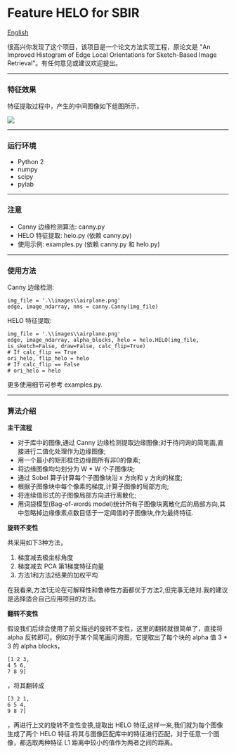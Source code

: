 # Feature HELO for SBIR

[English](https://github.com/KangCai/An-Improved-Histogram-of-Edge-Local-Orientations-for-Sketch-Based-Image-Retrieval/blob/master/README.md)

很高兴你发现了这个项目，该项目是一个论文方法实现工程，原论文是 "An Improved Histogram of Edge Local Orientations for 
Sketch-Based Image Retrieval"。有任何意见或建议欢迎提出。

---

### 特征效果

特征提取过程中，产生的中间图像如下组图所示，

<img src="https://raw.githubusercontent.com/KangCai/Feature-HELO-for-SBIR/master/results/helo_airplane.png"/>

---

### 运行环境

* Python 2
* numpy
* scipy
* pylab

---

### 注意

* Canny 边缘检测算法: canny.py
* HELO 特征提取: helo.py (依赖 canny.py)
* 使用示例: examples.py (依赖 canny.py 和 helo.py)

---

### 使用方法

Canny 边缘检测:

```buildoutcfg
img_file = '.\\images\\airplane.png'
edge, image_ndarray, nms = canny.Canny(img_file)
```

HELO 特征提取:

```buildoutcfg
img_file = '.\\images\\airplane.png'
edge, image_ndarray, alpha_blocks, helo = helo.HELO(img_file, is_sketch=False, draw=False, calc_flip=True)
# If calc_flip == True
ori_helo, flip_helo = helo
# If calc_flip == False
# ori_helo = helo
```

更多使用细节可参考 examples.py.

---

### 算法介绍

**主干流程**

* 对于库中的图像,通过 Canny 边缘检测提取边缘图像;对于待问询的简笔画,直接进行二值化处理作为边缘图像;
* 用一个最小的矩形框住边缘图所有非0的像素;
* 将边缘图像均匀划分为 W * W 个子图像块;
* 通过 Sobel 算子计算每个子图像块沿 x 方向和 y 方向的梯度;
* 根据子图像块中每个像素的梯度,计算子图像的局部方向;
* 将连续值形式的子图像局部方向进行离散化;
* 用词袋模型(Bag-of-words model)统计所有子图像块离散化后的局部方向,其中忽略掉边缘像素点数目低于一定阈值的子图像块,作为最终特征.

**旋转不变性**

共采用如下3种方法，

1. 梯度减去极坐标角度
2. 梯度减去 PCA 第1梯度特征向量
3. 方法1和方法2结果的加权平均

在我看来,方法1无论在可解释性和鲁棒性方面都优于方法2,但完事无绝对.我的建议是选择适合自己应用项目的方法。

**翻转不变性**

假设我们后续会使用了前文描述的旋转不变性，这里的翻转就很简单了，直接将 alpha 反转即可。例如对于某个简笔画问询图，它提取出了每个块的 alpha 值
 3 * 3 的 alpha blocks，

```buildoutcfg
[1 2 3,
4 5 6,
7 8 9]
```

，将其翻转成

```buildoutcfg
[3 2 1,
6 5 4,
9 8 7]
```

，再进行上文的旋转不变性变换,提取出 HELO 特征,这样一来,我们就为每个图像生成了两个 HELO 特征.将其与图像匹配库中的特征进行匹配，对于任意一个图像，都选取两种特征 L1 距离中较小的值作为两者之间的距离。
